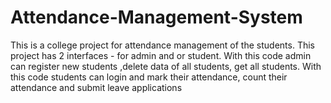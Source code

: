 # Attendance-Management-System
This is a college project for attendance management of the students. 
This project has 2 interfaces - for admin and or student.
With this code admin can register new students ,delete data of all students, get all students.
With this code students can login and mark their attendance, count their attendance and submit leave applications

